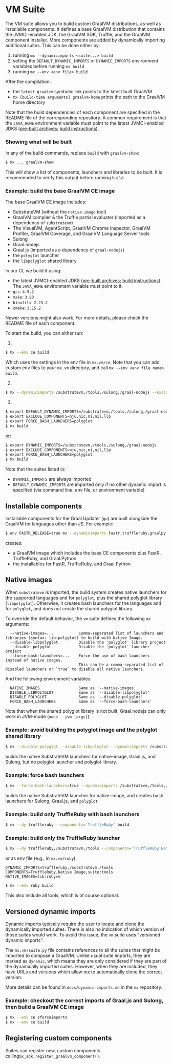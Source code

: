 # VM Suite

The VM suite allows you to build custom GraalVM distributions, as well as installable components.
It defines a base GraalVM distribution that contains the JVMCI-enabled JDK, the GraalVM SDK, Truffle, and the GraalVM component installer.
More components are added by dynamically importing additional suites.
This can be done either by:
1. running `mx --dynamicimports <suite...> build`
2. setting the `DEFAULT_DYNAMIC_IMPORTS` or `DYNAMIC_IMPORTS` environment variables before running `mx build`
3. running `mx --env <env file> build`

After the compilation:
- the `latest_graalvm` symbolic link points to the latest built GraalVM
- `mx [build-time arguments] graalvm-home` prints the path to the GraalVM home directory

Note that the build dependencies of each component are specified in the README file of the corresponding repository.
A common requirement is that the `JAVA_HOME` environment variable must point to the latest JVMCI-enabled JDK8 ([pre-built archives](https://github.com/graalvm/openjdk8-jvmci-builder/releases); [build instructions](https://github.com/graalvm/openjdk8-jvmci-builder)).

### Showing what will be built

In any of the build commands, replace `build` with `graalvm-show`:
```bash
$ mx ... graalvm-show
```

This will show a list of components, launchers and libraries to be built.
It is recommended to verify this output before running `build`.

### Example: build the base GraalVM CE image
The base GraalVM CE image includes:
- SubstrateVM (without the `native-image` tool)
- GraalVM compiler & the Truffle partial evaluator (imported as a dependency of `substratevm`)
- The VisualVM, AgentScript, GraalVM Chrome Inspector, GraalVM Profiler, GraalVM Coverage, and GraalVM Language Server tools
- Sulong
- Graal.nodejs
- Graal.js (imported as a dependency of `graal-nodejs`)
- the `polyglot` launcher
- the `libpolyglot` shared library

In our CI, we build it using:
- the latest JVMCI-enabled JDK8 ([pre-built archives](https://github.com/graalvm/openjdk8-jvmci-builder/releases); [build instructions](https://github.com/graalvm/openjdk8-jvmci-builder)). The `JAVA_HOME` environment variable must point to it.
- `gcc`: `4.9.2`
- `make`: `3.83`
- `binutils`: `2.23.2`
- `cmake`: `3.15.2`

Newer versions might also work. For more details, please check the README file of each component.

To start the build, you can either run:

1.
```bash
$ mx --env ce build
```
Which uses the settings in the env file in `mx.vm/ce`. Note that you can add custom env files to your `mx.vm` directory, and call `mx --env <env file name> build`.

2.
```bash
$ mx --dynamicimports /substratevm,/tools,/sulong,/graal-nodejs --exclude-components=nju,nic,ni,nil,llp --force-bash-launchers=polyglot build
```

3.
```bash
$ export DEFAULT_DYNAMIC_IMPORTS=/substratevm,/tools,/sulong,/graal-nodejs
$ export EXCLUDE_COMPONENTS=nju,nic,ni,nil,llp
$ export FORCE_BASH_LAUNCHERS=polyglot
$ mx build
```
or:
```bash
$ export DYNAMIC_IMPORTS=/substratevm,/tools,/sulong,/graal-nodejs
$ export EXCLUDE_COMPONENTS=nju,nic,ni,nil,llp
$ export FORCE_BASH_LAUNCHERS=polyglot
$ mx build
```
Note that the suites listed in:
- `DYNAMIC_IMPORTS` are always imported
- `DEFAULT_DYNAMIC_IMPORTS` are imported only if no other dynamic import is specified (via command line, env file, or environment variable)


## Installable components
Installable components for the Graal Updater (`gu`) are built alongside the GraalVM for languages other than JS.
For example:
```bash
$ env FASTR_RELEASE=true mx --dynamicimports fastr,truffleruby,graalpy,/substratevm build
```
creates:
- a GraalVM image which includes the base CE components plus FastR, TruffleRuby, and Graal.Python
- the installables for FastR, TruffleRuby, and Graal.Python


## Native images
When `substratevm` is imported, the build system creates native launchers for the supported languages and for `polyglot`, plus the shared polyglot library (`libpolyglot`).
Otherwise, it creates bash launchers for the languages and for `polyglot`, and does not create the shared polyglot library.

To override the default behavior, the `vm` suite defines the following `mx` arguments:
```
  --native-images=...           Comma-separated list of launchers and libraries (syntax: lib:polyglot) to build with Native Image.
  --disable-libpolyglot         Disable the 'polyglot' library project
  --disable-polyglot            Disable the 'polyglot' launcher project
  --force-bash-launchers=...    Force the use of bash launchers instead of native images.
                                This can be a comma-separated list of disabled launchers or `true` to disable all native launchers.
```
And the following environment variables:
```
  NATIVE_IMAGES                 Same as '--native-images'
  DISABLE_LIBPOLYGLOT           Same as '--disable-libpolyglot'
  DISABLE_POLYGLOT              Same as '--disable-polyglot'
  FORCE_BASH_LAUNCHERS          Same as '--force-bash-launchers'
```

Note that when the shared polyglot library is not built, Graal.nodejs can only work in JVM-mode (`node --jvm [args]`).


### Example: avoid building the polyglot image and the polyglot shared library

```bash
$ mx --disable-polyglot --disable-libpolyglot --dynamicimports /substratevm,/tools,/sulong,/graal-js build
```
builds the native SubstrateVM launchers for native-image, Graal.js, and Sulong, but no polyglot launcher and polyglot library.


### Example: force bash launchers
```bash
$ mx --force-bash-launchers=true --dynamicimports /substratevm,/tools,/sulong,/graal-nodejs build
```
builds the native SubstrateVM launcher for native-image, and creates bash launchers for Sulong, Graal.js, and `polyglot`

### Example: build only TruffleRuby with bash launchers
```bash
$ mx --dy truffleruby --components='TruffleRuby' build
```

### Example: build only the TruffleRuby launcher
```bash
$ mx --dy truffleruby,/substratevm,/tools --components='TruffleRuby,Native Image,suite:tools' --native-images=lib:rubyvm build
```
or as env file (e.g., in `mx.vm/ruby`):
```
DYNAMIC_IMPORTS=truffleruby,/substratevm,/tools
COMPONENTS=TruffleRuby,Native Image,suite:tools
NATIVE_IMAGES=lib:rubyvm
```
```bash
$ mx --env ruby build
```

This also include all tools, which is of course optional.

## Versioned dynamic imports
Dynamic imports typically require the user to locate and clone the dynamically imported suites.
There is also no indication of which version of those suites would work.
To avoid this issue, the `vm` suite uses "versioned dynamic imports".

The `mx.vm/suite.py` file contains references to all the suites that might be imported to compose a GraalVM.
Unlike usual suite imports, they are marked as `dynamic`, which means they are only considered if they are part of the dynamically imported suites.
However, when they are included, they have URLs and versions which allow mx to automatically clone the correct version.

More details can be found in `docs/dynamic-imports.md` in the `mx` repository.


### Example: checkout the correct imports of Graal.js and Sulong, then build a GraalVM CE image
```bash
$ mx --env ce sforceimports
$ mx --env ce build
```

## Registering custom components
Suites can register new, custom components calling`mx_sdk.register_graalvm_component()`.
